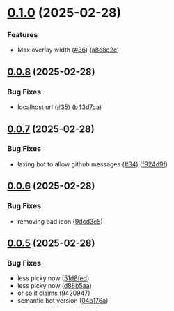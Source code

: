 # [0.1.0](https://github.com/LittleCarlito/threejs_site/compare/v0.0.8...v0.1.0) (2025-02-28)


### Features

* Max overlay width ([#36](https://github.com/LittleCarlito/threejs_site/issues/36)) ([a8e8c2c](https://github.com/LittleCarlito/threejs_site/commit/a8e8c2c8cd361ec881f085a096b3c2eec638c089))

## [0.0.8](https://github.com/LittleCarlito/threejs_site/compare/v0.0.7...v0.0.8) (2025-02-28)


### Bug Fixes

* localhost url ([#35](https://github.com/LittleCarlito/threejs_site/issues/35)) ([b43d7ca](https://github.com/LittleCarlito/threejs_site/commit/b43d7cacbc470f4a5bdf6aac81746913c6456e18))

## [0.0.7](https://github.com/LittleCarlito/threejs_site/compare/v0.0.6...v0.0.7) (2025-02-28)


### Bug Fixes

* laxing bot to allow github messages ([#34](https://github.com/LittleCarlito/threejs_site/issues/34)) ([f924d9f](https://github.com/LittleCarlito/threejs_site/commit/f924d9f5e0bb56463b67c75e4203e3fec52157d1))

## [0.0.6](https://github.com/LittleCarlito/threejs_site/compare/v0.0.5...v0.0.6) (2025-02-28)


### Bug Fixes

* removing bad icon ([9dcd3c5](https://github.com/LittleCarlito/threejs_site/commit/9dcd3c597c98e98e3c7358f57115fd1c846fa5ad))

## [0.0.5](https://github.com/LittleCarlito/threejs_site/compare/v0.0.4...v0.0.5) (2025-02-28)


### Bug Fixes

* less picky now ([51d8fed](https://github.com/LittleCarlito/threejs_site/commit/51d8fed32bd38e820a7669ccd6369c2dcd67cad6))
* less picky now ([d88b5aa](https://github.com/LittleCarlito/threejs_site/commit/d88b5aaade0a064e088d4769f5ac32788dc5ced7))
* or so it claims ([9420947](https://github.com/LittleCarlito/threejs_site/commit/9420947b515e80eef9b0c6aa08fc835bdbf729f4))
* semantic bot version ([04b176a](https://github.com/LittleCarlito/threejs_site/commit/04b176a4eb50e513e87fcb86c9096a28a67d942e))
